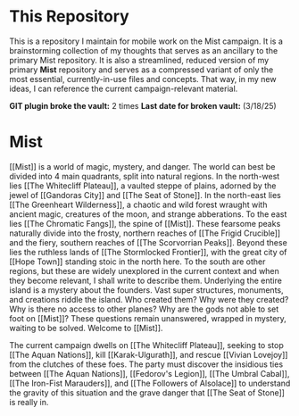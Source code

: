 # This Repository
This is a repository I maintain for mobile work on the Mist campaign. It is a brainstorming collection of my thoughts that serves as an ancillary to the primary Mist repository. It is also a streamlined, reduced version of my primary **Mist** repository and serves as a compressed variant of only the most essential, currently-in-use files and concepts. That way, in my new ideas, I can reference the current campaign-relevant material. 

**GIT plugin broke the vault:** 2 times
**Last date for broken vault:** (3/18/25)
# Mist
[[Mist]] is a world of magic, mystery, and danger. The world can best be divided into 4 main quadrants, split into natural regions. In the north-west lies [[The Whitecliff Plateau]], a vaulted steppe of plains, adorned by the jewel of [[Gandoras City]] and [[The Seat of Stone]]. In the north-east lies [[The Greenheart Wilderness]], a chaotic and wild forest wraught with ancient magic, creatures of the moon, and strange abberations. To the east lies [[The Chromatic Fangs]], the spine of [[Mist]]. These fearsome peaks naturally divide into the frosty, northern reaches of [[The Frigid Crucible]] and the fiery, southern reaches of [[The Scorvorrian Peaks]]. Beyond these lies the ruthless lands of [[The Stormlocked Frontier]], with the great city of [[Hope Town]] standing stoic in the north here. To the south are other regions, but these are widely unexplored in the current context and when they become relevant, I shall write to describe them. Underlying the entire island is a mystery about the founders. Vast super structures, monuments, and creations riddle the island. Who created them? Why were they created? Why is there no access to other planes? Why are the gods not able to set foot on [[Mist]]? These questions remain unanswered, wrapped in mystery, waiting to be solved. Welcome to [[Mist]].

The current campaign dwells on [[The Whitecliff Plateau]], seeking to stop [[The Aquan Nations]], kill [[Karak-Ulgurath]], and rescue [[Vivian Lovejoy]] from the clutches of these foes. The party must discover the insidious ties between [[The Aquan Nations]], [[Fedorov's Legion]], [[The Umbral Cabal]], [[The Iron-Fist Marauders]], and [[The Followers of Alsolace]] to understand the gravity of this situation and the grave danger that [[The Seat of Stone]] is really in. 